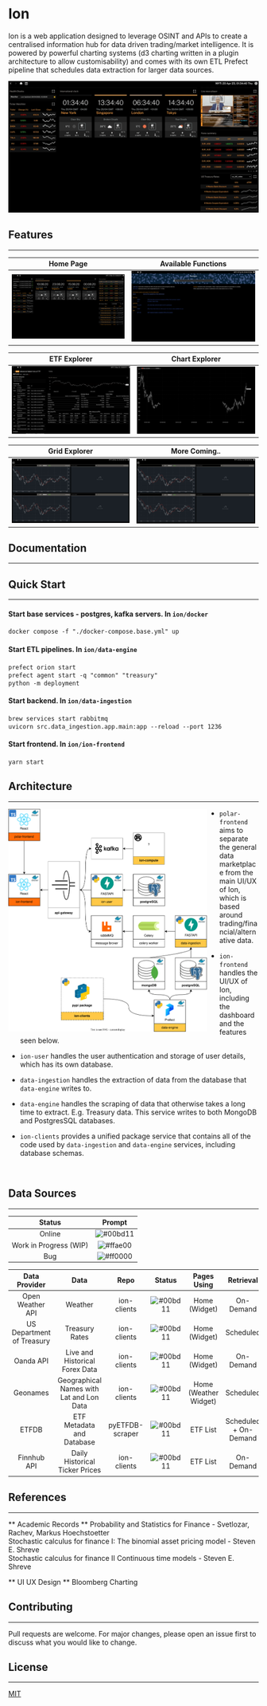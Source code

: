 # Ion

Ion is a web application designed to leverage OSINT and APIs to create a centralised information hub for data driven trading/market intelligence. It is powered by powerful charting systems (d3 charting written in a plugin architecture to allow customisability) and comes with its own ETL Prefect pipeline that schedules data extraction for larger data sources.

![](./assets/pages/main-page-preview.gif)

## Features
---
|          Home Page           |            Available Functions            |
| :--------------------------: | :---------------------------------------: |
| ![](./assets/pages/home.png) | ![](./assets/pages/function-explorer.png) |

|           ETF Explorer           |             Chart Explorer             |
| :------------------------------: | :------------------------------------: |
| ![](./assets/pages/etf-list.png) | ![](./assets/pages/chart-explorer.png) |

|             Grid Explorer             |             More Coming..             |
| :-----------------------------------: | :-----------------------------------: |
| ![](./assets/pages/grid-explorer.png) | ![](./assets/pages/grid-explorer.png) |

## Documentation

---

## Quick Start

---

#### Start base services - postgres, kafka servers. In `ion/docker`

```
docker compose -f "./docker-compose.base.yml" up
```

#### Start ETL pipelines. In `ion/data-engine`

```
prefect orion start
prefect agent start -q "common" "treasury"
python -m deployment
```

#### Start backend. In `ion/data-ingestion`

```
brew services start rabbitmq
uvicorn src.data_ingestion.app.main:app --reload --port 1236
```

#### Start frontend. In `ion/ion-frontend`

```
yarn start
```

## Architecture

---

<img align="left" src="./assets/architecture.drawio.svg" width="400" style="padding-right: 25px">

- `polar-frontend` aims to separate the general data marketplace from the main UI/UX of Ion, which is based around trading/financial/alternative data.

- `ion-frontend` handles the UI/UX of Ion, including the dashboard and the features seen below.

- `ion-user` handles the user authentication and storage of user details, which has its own database.

- `data-ingestion` handles the extraction of data from the database that `data-engine` writes to.

- `data-engine` handles the scraping of data that otherwise takes a long time to extract. E.g. Treasury data. This service writes to both MongoDB and PostgresSQL databases.

- `ion-clients` provides a unified package service that contains all of the code used by `data-ingestion` and `data-engine` services, including database schemas.

<br clear="left"/>

## Data Sources
---
|         Status         |                          Prompt                          |
| :--------------------: | :------------------------------------------------------: |
|         Online         | ![#00bd11](https://placehold.co/10x10/00bd11/00bd11.png) |
| Work in Progress (WIP) | ![#ffae00](https://placehold.co/10x10/ffae00/ffae00.png) |
|          Bug           | ![#ff0000](https://placehold.co/10x10/ff0000/ff0000.png) |

|       Data Provider       |                   Data                   |      Repo       |                          Status                          |      Pages Using      |       Retrieval       |
| :-----------------------: | :--------------------------------------: | :-------------: | :------------------------------------------------------: | :-------------------: | :-------------------: |
|     Open Weather API      |                 Weather                  |   ion-clients   | ![#00bd11](https://placehold.co/10x10/00bd11/00bd11.png) |     Home (Widget)     |       On-Demand       |
| US Department of Treasury |              Treasury Rates              |   ion-clients   | ![#00bd11](https://placehold.co/10x10/00bd11/00bd11.png) |     Home (Widget)     |       Scheduled       |
|         Oanda API         |      Live and Historical Forex Data      |   ion-clients   | ![#00bd11](https://placehold.co/10x10/00bd11/00bd11.png) |     Home (Widget)     |       On-Demand       |
|         Geonames          | Geographical Names with Lat and Lon Data |   ion-clients   | ![#00bd11](https://placehold.co/10x10/00bd11/00bd11.png) | Home (Weather Widget) |       Scheduled       |
|           ETFDB           |        ETF Metadata and Database         | pyETFDB-scraper | ![#00bd11](https://placehold.co/10x10/00bd11/00bd11.png) |       ETF List        | Scheduled + On-Demand |
|        Finnhub API        |      Daily Historical Ticker Prices      |   ion-clients   | ![#00bd11](https://placehold.co/10x10/00bd11/00bd11.png) |       ETF List        |       On-Demand       |

## References 
---
** Academic Records **
Probability and Statistics for Finance - Svetlozar, Rachev, Markus Hoechstoetter\
Stochastic calculus for finance I: The binomial asset pricing model - Steven E. Shreve\
Stochastic calculus for finance II Continuous time models - Steven E. Shreve

** UI UX Design **
Bloomberg Charting

## Contributing
---
Pull requests are welcome. For major changes, please open an issue first to discuss what you would like to change.

## License
---
[MIT](https://choosealicense.com/licenses/mit/)

